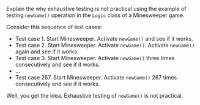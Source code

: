 <panel header=":lock::key: Exhaustive testing in Minesweeper">
<question has-input="true">

Explain the why exhaustive testing is not practical using the example of testing `newGame()` operation in the `Logic` class of a Minesweeper game.

<div slot="answer">

Consider this sequence of test cases:

* Test case 1. Start Minesweeper. Activate `newGame()` and see if it works.
* Test case 2. Start Minesweeper. Activate `newGame()`. Activate `newGame()` again and see if it works.
* Test case 3. Start Minesweeper. Activate `newGame()` three times consecutively and see if it works.
* …
* Test case 267. Start Minesweeper. Activate `newGame()` 267 times consecutively and see if it works.

Well, you get the idea. Exhaustive testing of `newGame()` is not practical.

</div>
</question>
</panel>
